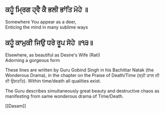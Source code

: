 ## ਕਹੂੰ ਮ੍ਰਿਗ ਹ੍ਵੈ ਕੈ ਭਲੀ ਭਾਂਤਿ ਮੋਹੇ ॥  
Somewhere You appear as a deer,  
Enticing the mind in many sublime ways  
  
## ਕਹੂੰ ਕਾਮੁਕੀ ਜਿਉ ਧਰੇ ਰੂਪ ਸੋਹੇ ॥੧੩॥  
Elsewhere, as beautiful as Desire's Wife (Rati)  
Adorning a gorgeous form

These lines are written by Guru Gobind Singh in his Bachittar Natak (the Wonderous Drama), in the chapter on the Praise of Death/Time (ਸ੍ਰੀ ਕਾਲ ਜੀ ਦੀ ਉਸਤਤਿ). Within time/death all qualities exist. 

The Guru describes simultaneously great beauty and  destructive chaos as manifesting from same wonderous drama of Time/Death. 

[[Dasam]]


